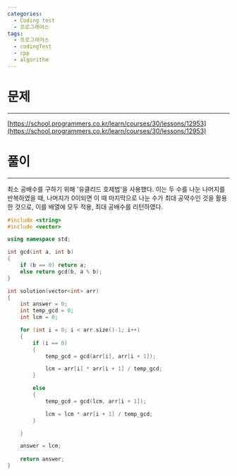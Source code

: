 ```yaml
---
categories:
  - Coding test
  - 프로그래머스
tags:
  - 프로그래머스
  - codingTest
  - cpp
  - algorithm
---
```

# 문제
___

[https://school.programmers.co.kr/learn/courses/30/lessons/12953](https://school.programmers.co.kr/learn/courses/30/lessons/12953)

# 풀이
___

최소 공배수를 구하기 위해 '유클리드 호제법'을 사용했다. 이는 두 수를 나눈 나머지를 반복하였을 때, 나머지가 0이되면 이 때 마지막으로 나눈 수가 최대 공약수인 것을 활용한 것으로, 이를 배열에 모두 적용, 최대 공배수를 리턴하였다.

```c++
#include <string>
#include <vector>

using namespace std;

int gcd(int a, int b)
{
    if (b == 0) return a;
    else return gcd(b, a % b);
}

int solution(vector<int> arr) 
{
    int answer = 0;
    int temp_gcd = 0;
    int lcm = 0;

    for (int i = 0; i < arr.size()-1; i++)
    {
        if (i == 0)
        {
            temp_gcd = gcd(arr[i], arr[i + 1]);

            lcm = arr[i] * arr[i + 1] / temp_gcd;
        }

        else
        {
            temp_gcd = gcd(lcm, arr[i + 1]);

            lcm = lcm * arr[i + 1] / temp_gcd;
        }

    }

    answer = lcm;
    
    return answer;
}

```